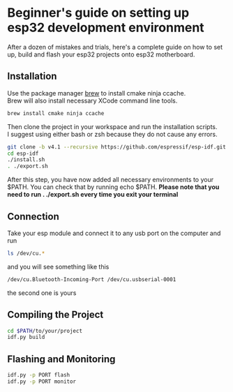 # Beginner's guide on setting up esp32 development environment

After a dozen of mistakes and trials, here's a complete guide on how to set up, build and flash your esp32 projects onto esp32 motherboard.

## Installation


Use the package manager [brew](https://brew.sh/) to install cmake ninja ccache.  
Brew will also install necessary XCode command line tools.

```bash
brew install cmake ninja ccache
```

Then clone the project in your workspace and run the installation scripts.  
I suggest using either bash or zsh because they do not cause any errors.


```bash
git clone -b v4.1 --recursive https://github.com/espressif/esp-idf.git
cd esp-idf
./install.sh
. ./export.sh
```

After this step, you have now added all necessary environments to your $PATH. You can check that by running echo $PATH. **Please note that you need to run . ./export.sh every time you exit your terminal**


## Connection

Take your esp module and connect it to any usb port on the computer and run
```bash
ls /dev/cu.*
```
and you will see something like this
```bash
/dev/cu.Bluetooth-Incoming-Port	/dev/cu.usbserial-0001
```
the second one is yours

## Compiling the Project

```bash
cd $PATH/to/your/project
idf.py build
```

## Flashing and Monitoring
```bash
idf.py -p PORT flash
idf.py -p PORT monitor
```
